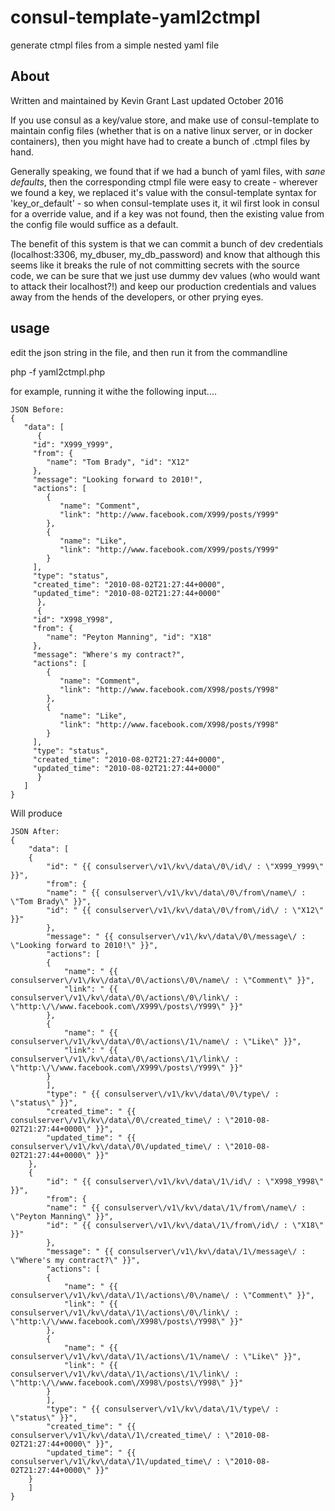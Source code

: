 # consul-template-yaml2ctmpl
generate ctmpl files from a simple nested yaml file

## About

Written and maintained by Kevin Grant
Last updated October 2016

If you use consul as a key/value store, and make use of consul-template to maintain config files (whether that is on a native linux server, or in docker containers), then you might have had to create a bunch of .ctmpl files by hand.

Generally speaking, we found that if we had a bunch of yaml files, with *sane defaults*, then the corresponding ctmpl file were easy to create - wherever we found a key, we replaced it's value with the consul-template syntax for 'key_or_default' - so when consul-template uses it, it wil first look in consul for a override value, and if a key was not found, then the existing value from the config file would suffice as a default.

The benefit of this system is that we can commit a bunch of dev credentials (localhost:3306, my_dbuser, my_db_password) and know that although this seems like it breaks the rule of not committing secrets with the source code, we can be sure that we just use dummy dev values (who would want to attack their localhost?!) and keep our production credentials and values away from the hends of the developers, or other prying eyes.

## usage

edit the json string in the file, and then run it from the commandline

php -f yaml2ctmpl.php

for example, running it withe the following input....

	JSON Before:
	{
	   "data": [
	      {
		 "id": "X999_Y999",
		 "from": {
		    "name": "Tom Brady", "id": "X12"
		 },
		 "message": "Looking forward to 2010!",
		 "actions": [
		    {
		       "name": "Comment",
		       "link": "http://www.facebook.com/X999/posts/Y999"
		    },
		    {
		       "name": "Like",
		       "link": "http://www.facebook.com/X999/posts/Y999"
		    }
		 ],
		 "type": "status",
		 "created_time": "2010-08-02T21:27:44+0000",
		 "updated_time": "2010-08-02T21:27:44+0000"
	      },
	      {
		 "id": "X998_Y998",
		 "from": {
		    "name": "Peyton Manning", "id": "X18"
		 },
		 "message": "Where's my contract?",
		 "actions": [
		    {
		       "name": "Comment",
		       "link": "http://www.facebook.com/X998/posts/Y998"
		    },
		    {
		       "name": "Like",
		       "link": "http://www.facebook.com/X998/posts/Y998"
		    }
		 ],
		 "type": "status",
		 "created_time": "2010-08-02T21:27:44+0000",
		 "updated_time": "2010-08-02T21:27:44+0000"
	      }
	   ]
	}


Will produce

	JSON After:
	{
	    "data": [
		{
		    "id": " {{ consulserver\/v1\/kv\/data\/0\/id\/ : \"X999_Y999\" }}",
		    "from": {
			"name": " {{ consulserver\/v1\/kv\/data\/0\/from\/name\/ : \"Tom Brady\" }}",
			"id": " {{ consulserver\/v1\/kv\/data\/0\/from\/id\/ : \"X12\" }}"
		    },
		    "message": " {{ consulserver\/v1\/kv\/data\/0\/message\/ : \"Looking forward to 2010!\" }}",
		    "actions": [
			{
			    "name": " {{ consulserver\/v1\/kv\/data\/0\/actions\/0\/name\/ : \"Comment\" }}",
			    "link": " {{ consulserver\/v1\/kv\/data\/0\/actions\/0\/link\/ : \"http:\/\/www.facebook.com\/X999\/posts\/Y999\" }}"
			},
			{
			    "name": " {{ consulserver\/v1\/kv\/data\/0\/actions\/1\/name\/ : \"Like\" }}",
			    "link": " {{ consulserver\/v1\/kv\/data\/0\/actions\/1\/link\/ : \"http:\/\/www.facebook.com\/X999\/posts\/Y999\" }}"
			}
		    ],
		    "type": " {{ consulserver\/v1\/kv\/data\/0\/type\/ : \"status\" }}",
		    "created_time": " {{ consulserver\/v1\/kv\/data\/0\/created_time\/ : \"2010-08-02T21:27:44+0000\" }}",
		    "updated_time": " {{ consulserver\/v1\/kv\/data\/0\/updated_time\/ : \"2010-08-02T21:27:44+0000\" }}"
		},
		{
		    "id": " {{ consulserver\/v1\/kv\/data\/1\/id\/ : \"X998_Y998\" }}",
		    "from": {
			"name": " {{ consulserver\/v1\/kv\/data\/1\/from\/name\/ : \"Peyton Manning\" }}",
			"id": " {{ consulserver\/v1\/kv\/data\/1\/from\/id\/ : \"X18\" }}"
		    },
		    "message": " {{ consulserver\/v1\/kv\/data\/1\/message\/ : \"Where's my contract?\" }}",
		    "actions": [
			{
			    "name": " {{ consulserver\/v1\/kv\/data\/1\/actions\/0\/name\/ : \"Comment\" }}",
			    "link": " {{ consulserver\/v1\/kv\/data\/1\/actions\/0\/link\/ : \"http:\/\/www.facebook.com\/X998\/posts\/Y998\" }}"
			},
			{
			    "name": " {{ consulserver\/v1\/kv\/data\/1\/actions\/1\/name\/ : \"Like\" }}",
			    "link": " {{ consulserver\/v1\/kv\/data\/1\/actions\/1\/link\/ : \"http:\/\/www.facebook.com\/X998\/posts\/Y998\" }}"
			}
		    ],
		    "type": " {{ consulserver\/v1\/kv\/data\/1\/type\/ : \"status\" }}",
		    "created_time": " {{ consulserver\/v1\/kv\/data\/1\/created_time\/ : \"2010-08-02T21:27:44+0000\" }}",
		    "updated_time": " {{ consulserver\/v1\/kv\/data\/1\/updated_time\/ : \"2010-08-02T21:27:44+0000\" }}"
		}
	    ]
	}

